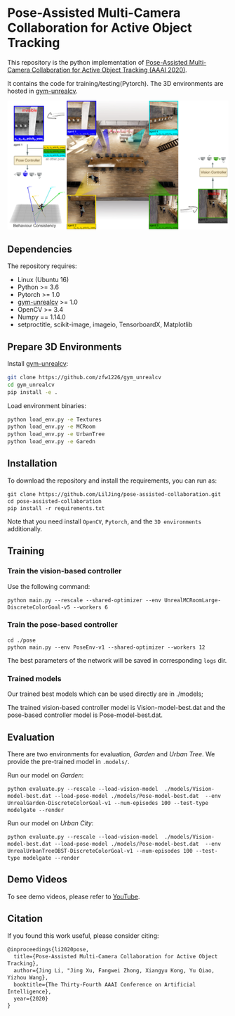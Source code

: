 # Pose-Assisted Multi-Camera Collaboration for Active Object Tracking
This repository is the python implementation of [Pose-Assisted Multi-Camera Collaboration for Active Object Tracking (AAAI 2020)](https://arxiv.org/abs/2001.05161).

It contains the code for training/testing(Pytorch). The 3D environments are hosted in [gym-unrealcv](https://github.com/zfw1226/gym_unrealcv).

![Task](https://github.com/LilJing/pose-assisted-collaboration/blob/master/images/task.jpg)

## Dependencies
The repository requires:
- Linux (Ubuntu 16)
- Python >= 3.6
- Pytorch >= 1.0
- [gym-unrealcv](https://github.com/zfw1226/gym_unrealcv) >= 1.0
- OpenCV >= 3.4
- Numpy == 1.14.0
- setproctitle, scikit-image, imageio, TensorboardX, Matplotlib

## Prepare 3D Environments
Install [gym-unrealcv](https://github.com/zfw1226/gym_unrealcv):
```bash
git clone https://github.com/zfw1226/gym_unrealcv
cd gym_unrealcv
pip install -e .
```
Load environment binaries:
```bash
python load_env.py -e Textures
python load_env.py -e MCRoom
python load_env.py -e UrbanTree
python load_env.py -e Garedn
```

## Installation

To download the repository and install the requirements, you can run as:
```
git clone https://github.com/LilJing/pose-assisted-collaboration.git
cd pose-assisted-collaboration
pip install -r requirements.txt
```
Note that you need install `OpenCV`, `Pytorch`, and the `3D environments` additionally.
## Training
### Train the vision-based controller
Use the following command:
```
python main.py --rescale --shared-optimizer --env UnrealMCRoomLarge-DiscreteColorGoal-v5 --workers 6
```
### Train the pose-based controller
```
cd ./pose
python main.py --env PoseEnv-v1 --shared-optimizer --workers 12
```

The best parameters of the network will be saved in corresponding `logs` dir.

### Trained models
Our trained best models which can be used directly are in ./models;

The trained vision-based controller model is Vision-model-best.dat and the pose-based controller model is Pose-model-best.dat.


## Evaluation

There are two environments for evaluation, _Garden_ and _Urban Tree_.
We provide the pre-trained model in `.models/`.

Run our model on _Garden_:
```
python evaluate.py --rescale --load-vision-model  ./models/Vision-model-best.dat --load-pose-model ./models/Pose-model-best.dat  --env UnrealGarden-DiscreteColorGoal-v1 --num-episodes 100 --test-type modelgate --render
```
Run our model on _Urban City_:
```
python evaluate.py --rescale --load-vision-model  ./models/Vision-model-best.dat --load-pose-model ./models/Pose-model-best.dat  --env UnrealUrbanTreeOBST-DiscreteColorGoal-v1 --num-episodes 100 --test-type modelgate --render
```

## Demo Videos

To see demo videos, please refer to [YouTube](https://www.youtube.com/watch?v=8Ha7HGkRv6k&feature=youtu.be).

## Citation
If you found this work useful, please consider citing:
```
@inproceedings{li2020pose,
  title={Pose-Assisted Multi-Camera Collaboration for Active Object Tracking},
  author={Jing Li, "Jing Xu, Fangwei Zhong, Xiangyu Kong, Yu Qiao,  Yizhou Wang},
  booktitle={The Thirty-Fourth AAAI Conference on Artificial Intelligence},
  year={2020}
}
```